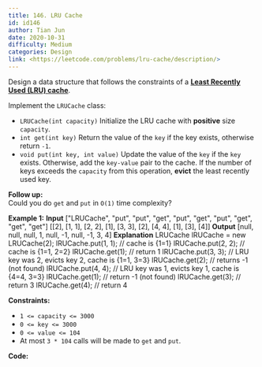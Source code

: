 ```yaml
---
title: 146. LRU Cache
id: id146
author: Tian Jun
date: 2020-10-31
difficulty: Medium
categories: Design
link: <https://leetcode.com/problems/lru-cache/description/>
---
```


Design a data structure that follows the constraints of a **[Least Recently
Used (LRU)
cache](https://en.wikipedia.org/wiki/Cache_replacement_policies#LRU)**.

Implement the `LRUCache` class:

  * `LRUCache(int capacity)` Initialize the LRU cache with **positive** size `capacity`.
  * `int get(int key)` Return the value of the `key` if the key exists, otherwise return `-1`.
  * `void put(int key, int value)` Update the value of the `key` if the `key` exists. Otherwise, add the `key-value` pair to the cache. If the number of keys exceeds the `capacity` from this operation, **evict** the least recently used key.

**Follow up:**  
Could you do `get` and `put` in `O(1)` time complexity?



**Example 1:**
            **Input**    ["LRUCache", "put", "put", "get", "put", "get", "put", "get", "get", "get"]    [[2], [1, 1], [2, 2], [1], [3, 3], [2], [4, 4], [1], [3], [4]]    **Output**    [null, null, null, 1, null, -1, null, -1, 3, 4]        **Explanation**    LRUCache lRUCache = new LRUCache(2);    lRUCache.put(1, 1); // cache is {1=1}    lRUCache.put(2, 2); // cache is {1=1, 2=2}    lRUCache.get(1);    // return 1    lRUCache.put(3, 3); // LRU key was 2, evicts key 2, cache is {1=1, 3=3}    lRUCache.get(2);    // returns -1 (not found)    lRUCache.put(4, 4); // LRU key was 1, evicts key 1, cache is {4=4, 3=3}    lRUCache.get(1);    // return -1 (not found)    lRUCache.get(3);    // return 3    lRUCache.get(4);    // return 4    



**Constraints:**

  * `1 <= capacity <= 3000`
  * `0 <= key <= 3000`
  * `0 <= value <= 104`
  * At most `3 * 104` calls will be made to `get` and `put`.


**Code:**
